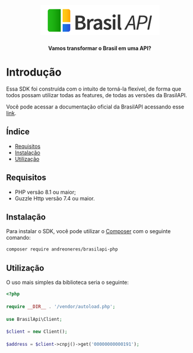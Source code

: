 <h1 align="center"><img src="https://raw.githubusercontent.com/BrasilAPI/BrasilAPI/master/public/brasilapi-logo-small.png"></h1>

<div align="center">
  <p>
    <strong>Vamos transformar o Brasil em uma API?</strong>
  </p>
</div>

# Introdução

Essa SDK foi construída com o intuito de torná-la flexível, de forma que todos possam utilizar todas as features, de
todas as versões da BrasilAPI.

Você pode acessar a documentação oficial da BrasilAPI acessando esse [link](https://brasilapi.com.br/docs).

## Índice

- [Requisitos](#requisitos)
- [Instalação](#instalação)
- [Utilização](#utilização)

## Requisitos

* PHP versão 8.1 ou maior;
* Guzzle Http versão 7.4 ou maior.

## Instalação

Para instalar o SDK, você pode utilizar o [Composer](https://getcomposer.org/) com o
seguinte comando:

```bash
composer require andreoneres/brasilapi-php
```

## Utilização

O uso mais simples da biblioteca seria o seguinte:

```php
<?php

require __DIR__ . '/vendor/autoload.php';

use BrasilApi\Client;

$client = new Client();

$address = $client->cnpj()->get('00000000000191');
```
